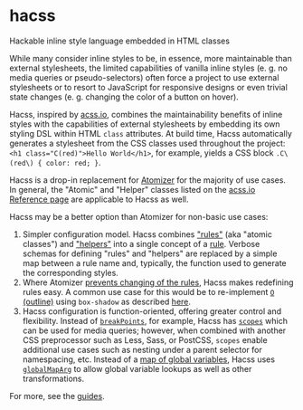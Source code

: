 # hacss
Hackable inline style language embedded in HTML classes

While many consider inline styles to be, in essence, more maintainable than
external stylesheets, the limited capabilities of vanilla inline styles (e. g.
no media queries or pseudo-selectors) often force a project to use external
stylesheets or to resort to JavaScript for responsive designs or even trivial
state changes (e. g. changing the color of a button on hover).

Hacss, inspired by [acss.io](https://acss.io), combines the maintainability
benefits of inline styles with the capabilities of external stylesheets by
embedding its own styling DSL within HTML `class` attributes. At build time,
Hacss automatically generates a stylesheet from the CSS classes used throughout
the project: `<h1 class="C(red)">Hello World</h1>`, for example, yields a CSS
block `.C\(red\) { color: red; }`.

Hacss is a drop-in replacement for
[Atomizer](https://github.com/acss-io/atomizer) for the majority of use cases.
In general, the "Atomic" and "Helper" classes listed on the
[acss.io Reference page](http://acss.io/reference.html) are applicable to Hacss
as well.

Hacss may be a better option than Atomizer for non-basic use cases:

1. Simpler configuration model. Hacss combines
   ["rules"](https://github.com/acss-io/atomizer/blob/master/src/rules.js)
   (aka "atomic classes") and
   ["helpers"](https://github.com/acss-io/atomizer/blob/master/src/helpers.js)
   into a single concept of a [rule](guides/config.md#rules). Verbose schemas
   for defining "rules" and "helpers" are replaced by a simple map between a
   rule name and, typically, the function used to generate the corresponding
   styles.
2. Where Atomizer
   [prevents changing of the rules](https://github.com/acss-io/atomizer/search?q=already+exists+with+a+different&unscoped_q=already+exists+with+a+different),
   Hacss makes redefining rules easy. A common use case for this would be to
   re-implement
   [`O` (outline)](https://github.com/nsaunders/hacss/search?q=outline&unscoped_q=outline)
   using `box-shadow` as described
   [here](https://dev.to/hybrid_alex/better-css-outlines-with-box-shadows-1k7j).
3. Hacss configuration is function-oriented, offering greater control and
   flexibility. Instead of
   [`breakPoints`](https://github.com/acss-io/atomizer/blob/fc0d460e2e0f82acaa3d626da03193b9895c8010/examples/example-config.js#L15),
   for example, Hacss has [`scopes`](guides/config.md#scopes) which can be used
   for media queries; however, when combined with another CSS preprocessor such
   as Less, Sass, or PostCSS, `scopes` enable additional use cases such as
   nesting under a parent selector for namespacing, etc. Instead of a
   [map of global variables](https://github.com/acss-io/atomizer/blob/fc0d460e2e0f82acaa3d626da03193b9895c8010/examples/example-config.js#L6),
   Hacss uses [`globalMapArg`](guides/config.md#globalMapArg) to allow global
   variable lookups as well as other transformations.

For more, see the [guides](./guides).
